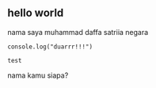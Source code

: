 ## hello world
nama saya muhammad daffa satriia negara
```
console.log("duarrr!!!")
```

``test``

 nama kamu siapa?
